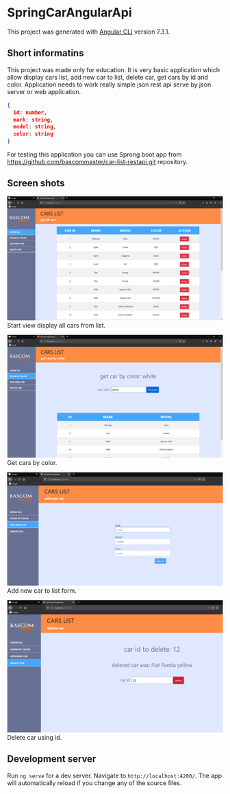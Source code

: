 # SpringCarAngularApi

This project was generated with [Angular CLI](https://github.com/angular/angular-cli) version 7.3.1.


## Short informatins

This project was made only for education. It is very basic application which allow display cars list, add new car to list, delete car, get cars by id and color. Application needs to work really simple json rest api serve by json server or web application.

```json
{
  id: number,
  mark: string,
  model: string,
  color: string
}
```
For testing this application you can use Sprong boot app from https://github.com/bascommaster/car-list-restapi.git repository.

## Screen shots

![Car list vue get all](src/assets/img/get-all.png)
 Start view display all cars from list.

![Car list vue get all](src/assets/img/get-by-color.png)
Get cars by color. 

![Car list vue get all](src/assets/img/add-new.png)
Add new car to list form.

![Car list vue get all](src/assets/img/delete-car.png)
Delete car using id.

## Development server

Run `ng serve` for a dev server. Navigate to `http://localhost:4200/`. The app will automatically reload if you change any of the source files.



